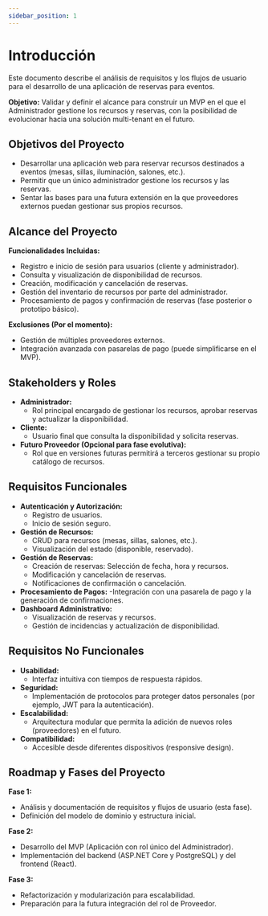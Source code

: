 ```yaml
---
sidebar_position: 1
---
```


# Introducción

Este documento describe el análisis de requisitos y los flujos de usuario para el desarrollo de una aplicación de reservas para eventos.  

**Objetivo:** Validar y definir el alcance para construir un MVP en el que el Administrador gestione los recursos y reservas, con la posibilidad de evolucionar hacia una solución multi-tenant en el futuro.

## Objetivos del Proyecto

- Desarrollar una aplicación web para reservar recursos destinados a eventos (mesas, sillas, iluminación, salones, etc.).
- Permitir que un único administrador gestione los recursos y las reservas.
- Sentar las bases para una futura extensión en la que proveedores externos puedan gestionar sus propios recursos.

## Alcance del Proyecto

**Funcionalidades Incluidas:**
- Registro e inicio de sesión para usuarios (cliente y administrador).
- Consulta y visualización de disponibilidad de recursos.
- Creación, modificación y cancelación de reservas.
- Gestión del inventario de recursos por parte del administrador.
- Procesamiento de pagos y confirmación de reservas (fase posterior o prototipo básico).

**Exclusiones (Por el momento):**
- Gestión de múltiples proveedores externos.
- Integración avanzada con pasarelas de pago (puede simplificarse en el MVP).

## Stakeholders y Roles

- **Administrador:**  
  - Rol principal encargado de gestionar los recursos, aprobar reservas y actualizar la disponibilidad.
- **Cliente:**  
  - Usuario final que consulta la disponibilidad y solicita reservas.
- **Futuro Proveedor (Opcional para fase evolutiva):**  
  - Rol que en versiones futuras permitirá a terceros gestionar su propio catálogo de recursos.


## Requisitos Funcionales

- **Autenticación y Autorización:**
  - Registro de usuarios.
  - Inicio de sesión seguro.
- **Gestión de Recursos:**
  - CRUD para recursos (mesas, sillas, salones, etc.).
  - Visualización del estado (disponible, reservado).
- **Gestión de Reservas:**
  - Creación de reservas: Selección de fecha, hora y recursos.
  - Modificación y cancelación de reservas.
  - Notificaciones de confirmación o cancelación.
- **Procesamiento de Pagos:**
  -Integración con una pasarela de pago y la generación de confirmaciones.
- **Dashboard Administrativo:**
  - Visualización de reservas y recursos.
  - Gestión de incidencias y actualización de disponibilidad.

## Requisitos No Funcionales

- **Usabilidad:**  
  - Interfaz intuitiva con tiempos de respuesta rápidos.
- **Seguridad:**  
  - Implementación de protocolos para proteger datos personales (por ejemplo, JWT para la autenticación).
- **Escalabilidad:**  
  - Arquitectura modular que permita la adición de nuevos roles (proveedores) en el futuro.
- **Compatibilidad:**  
  - Accesible desde diferentes dispositivos (responsive design).

## Roadmap y Fases del Proyecto

**Fase 1:**  
- Análisis y documentación de requisitos y flujos de usuario (esta fase).  
- Definición del modelo de dominio y estructura inicial.

**Fase 2:**  
- Desarrollo del MVP (Aplicación con rol único del Administrador).  
- Implementación del backend (ASP.NET Core y PostgreSQL) y del frontend (React).

**Fase 3:**  
- Refactorización y modularización para escalabilidad.  
- Preparación para la futura integración del rol de Proveedor.


